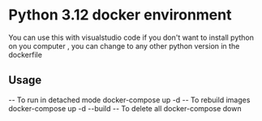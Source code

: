 # Python 3.12 docker environment 

You can use this with visualstudio code if you don't want to install python on you computer , 
you can change to any other python version in the dockerfile

## Usage 

-- To run in detached mode 
docker-compose up -d 
-- To rebuild images 
docker-compose up -d --build
-- To delete all 
docker-compose down